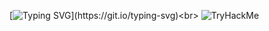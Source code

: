 [![Typing SVG](https://readme-typing-svg.demolab.com/?lines=Welcome+to+Francesco's+corner.;)](https://git.io/typing-svg)<br>
![TryHackMe](https://tryhackme-badges.s3.amazonaws.com/RageTroup.png?v=1)


